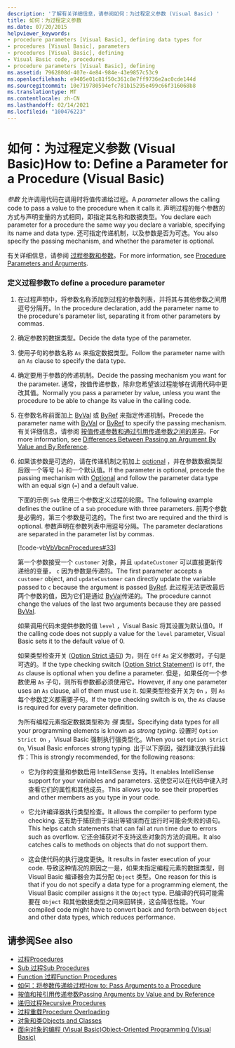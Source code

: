 ```yaml
---
description: '了解有关详细信息，请参阅如何：为过程定义参数 (Visual Basic) '
title: 如何：为过程定义参数
ms.date: 07/20/2015
helpviewer_keywords:
- procedure parameters [Visual Basic], defining data types for
- procedures [Visual Basic], parameters
- procedures [Visual Basic], defining
- Visual Basic code, procedures
- procedure parameters [Visual Basic], defining
ms.assetid: 7962808d-407e-4e84-984e-43e9857c53c9
ms.openlocfilehash: e9405e01c81f50c361c8e7ff9736e2ac0cde144d
ms.sourcegitcommit: 10e719780594efc781b15295e499c66f316068b8
ms.translationtype: MT
ms.contentlocale: zh-CN
ms.lasthandoff: 02/14/2021
ms.locfileid: "100476223"
---
```

# <a name="how-to-define-a-parameter-for-a-procedure-visual-basic"></a><span data-ttu-id="62d31-103">如何：为过程定义参数 (Visual Basic)</span><span class="sxs-lookup"><span data-stu-id="62d31-103">How to: Define a Parameter for a Procedure (Visual Basic)</span></span>

<span data-ttu-id="62d31-104">*参数* 允许调用代码在调用时将值传递给过程。</span><span class="sxs-lookup"><span data-stu-id="62d31-104">A *parameter* allows the calling code to pass a value to the procedure when it calls it.</span></span> <span data-ttu-id="62d31-105">声明过程的每个参数的方式与声明变量的方式相同，即指定其名称和数据类型。</span><span class="sxs-lookup"><span data-stu-id="62d31-105">You declare each parameter for a procedure the same way you declare a variable, specifying its name and data type.</span></span> <span data-ttu-id="62d31-106">还可指定传递机制，以及参数是否为可选。</span><span class="sxs-lookup"><span data-stu-id="62d31-106">You also specify the passing mechanism, and whether the parameter is optional.</span></span>  
  
 <span data-ttu-id="62d31-107">有关详细信息，请参阅 [过程参数和参数](./procedure-parameters-and-arguments.md)。</span><span class="sxs-lookup"><span data-stu-id="62d31-107">For more information, see [Procedure Parameters and Arguments](./procedure-parameters-and-arguments.md).</span></span>  
  
### <a name="to-define-a-procedure-parameter"></a><span data-ttu-id="62d31-108">定义过程参数</span><span class="sxs-lookup"><span data-stu-id="62d31-108">To define a procedure parameter</span></span>  
  
1. <span data-ttu-id="62d31-109">在过程声明中，将参数名称添加到过程的参数列表，并将其与其他参数之间用逗号分隔开。</span><span class="sxs-lookup"><span data-stu-id="62d31-109">In the procedure declaration, add the parameter name to the procedure's parameter list, separating it from other parameters by commas.</span></span>  
  
2. <span data-ttu-id="62d31-110">确定参数的数据类型。</span><span class="sxs-lookup"><span data-stu-id="62d31-110">Decide the data type of the parameter.</span></span>  
  
3. <span data-ttu-id="62d31-111">使用子句的参数名称 `As` 来指定数据类型。</span><span class="sxs-lookup"><span data-stu-id="62d31-111">Follow the parameter name with an `As` clause to specify the data type.</span></span>  
  
4. <span data-ttu-id="62d31-112">确定要用于参数的传递机制。</span><span class="sxs-lookup"><span data-stu-id="62d31-112">Decide the passing mechanism you want for the parameter.</span></span> <span data-ttu-id="62d31-113">通常，按值传递参数，除非您希望该过程能够在调用代码中更改其值。</span><span class="sxs-lookup"><span data-stu-id="62d31-113">Normally you pass a parameter by value, unless you want the procedure to be able to change its value in the calling code.</span></span>  
  
5. <span data-ttu-id="62d31-114">在参数名称前面加上 [ByVal](../../../language-reference/modifiers/byval.md) 或 [ByRef](../../../language-reference/modifiers/byref.md) 来指定传递机制。</span><span class="sxs-lookup"><span data-stu-id="62d31-114">Precede the parameter name with [ByVal](../../../language-reference/modifiers/byval.md) or [ByRef](../../../language-reference/modifiers/byref.md) to specify the passing mechanism.</span></span> <span data-ttu-id="62d31-115">有关详细信息，请参阅 [按值传递参数和通过引用传递参数之间的差异](./differences-between-passing-an-argument-by-value-and-by-reference.md)。</span><span class="sxs-lookup"><span data-stu-id="62d31-115">For more information, see [Differences Between Passing an Argument By Value and By Reference](./differences-between-passing-an-argument-by-value-and-by-reference.md).</span></span>  
  
6. <span data-ttu-id="62d31-116">如果该参数是可选的，请在传递机制之前加上 [optional](../../../language-reference/modifiers/optional.md) ，并在参数数据类型后跟一个等号 (`=`) 和一个默认值。</span><span class="sxs-lookup"><span data-stu-id="62d31-116">If the parameter is optional, precede the passing mechanism with [Optional](../../../language-reference/modifiers/optional.md) and follow the parameter data type with an equal sign (`=`) and a default value.</span></span>  
  
     <span data-ttu-id="62d31-117">下面的示例 `Sub` 使用三个参数定义过程的轮廓。</span><span class="sxs-lookup"><span data-stu-id="62d31-117">The following example defines the outline of a `Sub` procedure with three parameters.</span></span> <span data-ttu-id="62d31-118">前两个参数是必需的，第三个参数是可选的。</span><span class="sxs-lookup"><span data-stu-id="62d31-118">The first two are required and the third is optional.</span></span> <span data-ttu-id="62d31-119">参数声明在参数列表中用逗号分隔。</span><span class="sxs-lookup"><span data-stu-id="62d31-119">The parameter declarations are separated in the parameter list by commas.</span></span>  
  
     [!code-vb[VbVbcnProcedures#33](~/samples/snippets/visualbasic/VS_Snippets_VBCSharp/VbVbcnProcedures/VB/Class1.vb#33)]  
  
     <span data-ttu-id="62d31-120">第一个参数接受一个 `customer` 对象，并且 `updateCustomer` 可以直接更新传递给的变量， `c` 因为参数是传递[](../../../language-reference/modifiers/byref.md)的。</span><span class="sxs-lookup"><span data-stu-id="62d31-120">The first parameter accepts a `customer` object, and `updateCustomer` can directly update the variable passed to `c` because the argument is passed [ByRef](../../../language-reference/modifiers/byref.md).</span></span> <span data-ttu-id="62d31-121">此过程无法更改最后两个参数的值，因为它们是通过 [ByVal](../../../language-reference/modifiers/byval.md)传递的。</span><span class="sxs-lookup"><span data-stu-id="62d31-121">The procedure cannot change the values of the last two arguments because they are passed [ByVal](../../../language-reference/modifiers/byval.md).</span></span>  
  
     <span data-ttu-id="62d31-122">如果调用代码未提供参数的值 `level` ，Visual Basic 将其设置为默认值0。</span><span class="sxs-lookup"><span data-stu-id="62d31-122">If the calling code does not supply a value for the `level` parameter, Visual Basic sets it to the default value of 0.</span></span>  
  
     <span data-ttu-id="62d31-123">如果类型检查开关 ([Option Strict 语句](../../../language-reference/statements/option-strict-statement.md)) 为，则在 `Off` `As` 定义参数时，子句是可选的。</span><span class="sxs-lookup"><span data-stu-id="62d31-123">If the type checking switch ([Option Strict Statement](../../../language-reference/statements/option-strict-statement.md)) is `Off`, the `As` clause is optional when you define a parameter.</span></span> <span data-ttu-id="62d31-124">但是，如果任何一个参数使用 `As` 子句，则所有参数都必须使用它。</span><span class="sxs-lookup"><span data-stu-id="62d31-124">However, if any one parameter uses an `As` clause, all of them must use it.</span></span> <span data-ttu-id="62d31-125">如果类型检查开关为 `On` ，则 `As` 每个参数定义都需要子句。</span><span class="sxs-lookup"><span data-stu-id="62d31-125">If the type checking switch is `On`, the `As` clause is required for every parameter definition.</span></span>  
  
     <span data-ttu-id="62d31-126">为所有编程元素指定数据类型称为 *强* 类型。</span><span class="sxs-lookup"><span data-stu-id="62d31-126">Specifying data types for all your programming elements is known as *strong typing*.</span></span> <span data-ttu-id="62d31-127">设置时 `Option Strict On` ，Visual Basic 强制执行强类型化。</span><span class="sxs-lookup"><span data-stu-id="62d31-127">When you set `Option Strict On`, Visual Basic enforces strong typing.</span></span> <span data-ttu-id="62d31-128">出于以下原因，强烈建议执行此操作：</span><span class="sxs-lookup"><span data-stu-id="62d31-128">This is strongly recommended, for the following reasons:</span></span>  
  
    - <span data-ttu-id="62d31-129">它为你的变量和参数启用 IntelliSense 支持。</span><span class="sxs-lookup"><span data-stu-id="62d31-129">It enables IntelliSense support for your variables and parameters.</span></span> <span data-ttu-id="62d31-130">这使您可以在代码中键入时查看它们的属性和其他成员。</span><span class="sxs-lookup"><span data-stu-id="62d31-130">This allows you to see their properties and other members as you type in your code.</span></span>  
  
    - <span data-ttu-id="62d31-131">它允许编译器执行类型检查。</span><span class="sxs-lookup"><span data-stu-id="62d31-131">It allows the compiler to perform type checking.</span></span> <span data-ttu-id="62d31-132">这有助于捕获由于溢出等错误而在运行时可能会失败的语句。</span><span class="sxs-lookup"><span data-stu-id="62d31-132">This helps catch statements that can fail at run time due to errors such as overflow.</span></span> <span data-ttu-id="62d31-133">它还会捕获对不支持这些对象的方法的调用。</span><span class="sxs-lookup"><span data-stu-id="62d31-133">It also catches calls to methods on objects that do not support them.</span></span>  
  
    - <span data-ttu-id="62d31-134">这会使代码的执行速度更快。</span><span class="sxs-lookup"><span data-stu-id="62d31-134">It results in faster execution of your code.</span></span> <span data-ttu-id="62d31-135">导致这种情况的原因之一是，如果未指定编程元素的数据类型，则 Visual Basic 编译器会为其分配 `Object` 类型。</span><span class="sxs-lookup"><span data-stu-id="62d31-135">One reason for this is that if you do not specify a data type for a programming element, the Visual Basic compiler assigns it the `Object` type.</span></span> <span data-ttu-id="62d31-136">已编译的代码可能需要在 `Object` 和其他数据类型之间来回转换，这会降低性能。</span><span class="sxs-lookup"><span data-stu-id="62d31-136">Your compiled code might have to convert back and forth between `Object` and other data types, which reduces performance.</span></span>  
  
## <a name="see-also"></a><span data-ttu-id="62d31-137">请参阅</span><span class="sxs-lookup"><span data-stu-id="62d31-137">See also</span></span>

- [<span data-ttu-id="62d31-138">过程</span><span class="sxs-lookup"><span data-stu-id="62d31-138">Procedures</span></span>](./index.md)
- [<span data-ttu-id="62d31-139">Sub 过程</span><span class="sxs-lookup"><span data-stu-id="62d31-139">Sub Procedures</span></span>](./sub-procedures.md)
- [<span data-ttu-id="62d31-140">Function 过程</span><span class="sxs-lookup"><span data-stu-id="62d31-140">Function Procedures</span></span>](./function-procedures.md)
- [<span data-ttu-id="62d31-141">如何：将参数传递给过程</span><span class="sxs-lookup"><span data-stu-id="62d31-141">How to: Pass Arguments to a Procedure</span></span>](./how-to-pass-arguments-to-a-procedure.md)
- [<span data-ttu-id="62d31-142">按值和按引用传递参数</span><span class="sxs-lookup"><span data-stu-id="62d31-142">Passing Arguments by Value and by Reference</span></span>](./passing-arguments-by-value-and-by-reference.md)
- [<span data-ttu-id="62d31-143">递归过程</span><span class="sxs-lookup"><span data-stu-id="62d31-143">Recursive Procedures</span></span>](./recursive-procedures.md)
- [<span data-ttu-id="62d31-144">过程重载</span><span class="sxs-lookup"><span data-stu-id="62d31-144">Procedure Overloading</span></span>](./procedure-overloading.md)
- [<span data-ttu-id="62d31-145">对象和类</span><span class="sxs-lookup"><span data-stu-id="62d31-145">Objects and Classes</span></span>](../objects-and-classes/index.md)
- [<span data-ttu-id="62d31-146">面向对象的编程 (Visual Basic)</span><span class="sxs-lookup"><span data-stu-id="62d31-146">Object-Oriented Programming (Visual Basic)</span></span>](../../concepts/object-oriented-programming.md)
